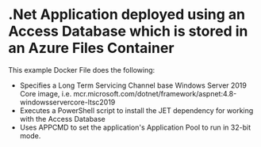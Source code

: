 # .Net Application deployed using an Access Database which is stored in an Azure Files Container

This example Docker File does the following:
* Specifies a Long Term Servicing Channel base Windows Server 2019 Core image, i.e. mcr.microsoft.com/dotnet/framework/aspnet:4.8-windowsservercore-ltsc2019
* Executes a PowerShell script to install the JET dependency for working with the Access Database
* Uses APPCMD to set the application's Application Pool to run in 32-bit mode.